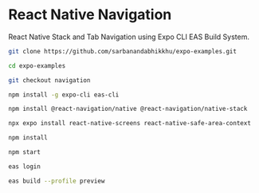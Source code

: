 # React Native Navigation

React Native Stack and Tab Navigation using Expo CLI EAS Build System.

```bash
git clone https://github.com/sarbanandabhikkhu/expo-examples.git

cd expo-examples

git checkout navigation

npm install -g expo-cli eas-cli

npm install @react-navigation/native @react-navigation/native-stack

npx expo install react-native-screens react-native-safe-area-context

npm install

npm start

eas login

eas build --profile preview

```
